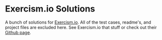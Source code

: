 # Exercism.io Solutions

A bunch of solutions for [Exercism.io](http://exercism.io/). All of the test
cases, readme's, and project files are excluded here. See Exercism.io that stuff
or check out their [Github page](https://github.com/exercism).
